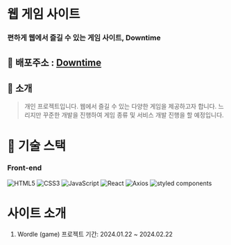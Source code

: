 <h1>웹 게임 사이트</h1>

<h3>편하게 웹에서 즐길 수 있는 게임 사이트, Downtime</h3>

## 🔗 배포주소 : [Downtime](https://www.doong9.com) 

## 🛫 소개
> 개인 프로젝트입니다.
> 웹에서 즐길 수 있는 다양한 게임을 제공하고자 합니다.
> 느리지만 꾸준한 개발을 진행하여 게임 종류 및 서비스 개발 진행을 할 예정입니다. 


# 🔧 기술 스택 <a name = "tech"></a>

### Front-end

<img alt="HTML5" src ="https://img.shields.io/badge/HTML5-E34F26.svg?&style=for-the-badge&logo=HTML5&logoColor=white"/> <img alt="CSS3" src ="https://img.shields.io/badge/CSS3-1572B6.svg?&style=for-the-badge&logo=CSS3&logoColor=white"/> <img alt="JavaScript" src ="https://img.shields.io/badge/JavaScript-F7DF1E.svg?&style=for-the-badge&logo=JavaScript&logoColor=white"/> <img alt="React" src ="https://img.shields.io/badge/React-61DAFB.svg?&style=for-the-badge&logo=React&logoColor=white"/> <img alt="Axios" src ="https://img.shields.io/badge/Axios-5A29E4.svg?&style=for-the-badge&logo=Axios&logoColor=white"/> <img alt="styled components" src ="https://img.shields.io/badge/styled components-DB7093.svg?&style=for-the-badge&logo=styled-components&logoColor=white"/>


# 사이트 소개

1. Wordle (game)
프로젝트 기간: 2024.01.22 ~ 2024.02.22
